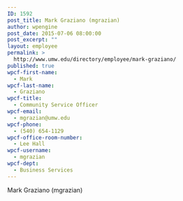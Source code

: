 ```yaml
---
ID: 1592
post_title: Mark Graziano (mgrazian)
author: wpengine
post_date: 2015-07-06 08:00:00
post_excerpt: ""
layout: employee
permalink: >
  http://www.umw.edu/directory/employee/mark-graziano/
published: true
wpcf-first-name:
  - Mark
wpcf-last-name:
  - Graziano
wpcf-title:
  - Community Service Officer
wpcf-email:
  - mgrazian@umw.edu
wpcf-phone:
  - (540) 654-1129
wpcf-office-room-number:
  - Lee Hall
wpcf-username:
  - mgrazian
wpcf-dept:
  - Business Services
---
```

Mark Graziano (mgrazian)
